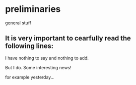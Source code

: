 # preliminaries
general stuff

It is very important to cearfully read the following lines:
-----------------------------------------------------------
I have nothing to say and nothing to add.


But I do. Some interesting news!

for example yesterday...
